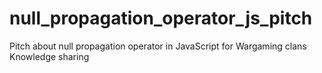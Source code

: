 # null_propagation_operator_js_pitch
Pitch about null propagation operator in JavaScript for Wargaming clans Knowledge sharing
